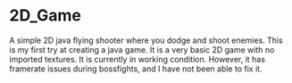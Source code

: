# 2D_Game
A simple 2D java flying shooter where you dodge and shoot enemies.
This is my first try at creating a java game. It is a very basic 2D game with no imported textures. 
It is currently in working condition. However, it has framerate issues during bossfights, and I have not been able to fix it.
